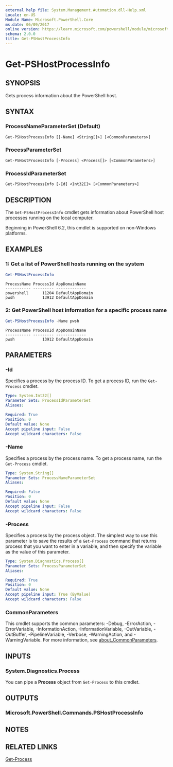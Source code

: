```yaml
---
external help file: System.Management.Automation.dll-Help.xml
Locale: en-US
Module Name: Microsoft.PowerShell.Core
ms.date: 06/09/2017
online version: https://learn.microsoft.com/powershell/module/microsoft.powershell.core/get-pshostprocessinfo?view=powershell-7.5&WT.mc_id=ps-gethelp
schema: 2.0.0
title: Get-PSHostProcessInfo
---
```

# Get-PSHostProcessInfo

## SYNOPSIS
Gets process information about the PowerShell host.

## SYNTAX

### ProcessNameParameterSet (Default)

```
Get-PSHostProcessInfo [[-Name] <String[]>] [<CommonParameters>]
```

### ProcessParameterSet

```
Get-PSHostProcessInfo [-Process] <Process[]> [<CommonParameters>]
```

### ProcessIdParameterSet

```
Get-PSHostProcessInfo [-Id] <Int32[]> [<CommonParameters>]
```

## DESCRIPTION

The `Get-PSHostProcessInfo` cmdlet gets information about PowerShell host processes running on the
local computer.

Beginning in PowerShell 6.2, this cmdlet is supported on non-Windows platforms.

## EXAMPLES

### 1: Get a list of PowerShell hosts running on the system

```powershell
Get-PSHostProcessInfo
```

```Output
ProcessName ProcessId AppDomainName
----------- --------- -------------
powershell      11204 DefaultAppDomain
pwsh            13912 DefaultAppDomain
```

### 2: Get PowerShell host information for a specific process name

```powershell
Get-PSHostProcessInfo -Name pwsh
```

```Output
ProcessName ProcessId AppDomainName
----------- --------- -------------
pwsh            13912 DefaultAppDomain
```

## PARAMETERS

### -Id

Specifies a process by the process ID. To get a process ID, run the `Get-Process` cmdlet.

```yaml
Type: System.Int32[]
Parameter Sets: ProcessIdParameterSet
Aliases:

Required: True
Position: 0
Default value: None
Accept pipeline input: False
Accept wildcard characters: False
```

### -Name

Specifies a process by the process name. To get a process name, run the `Get-Process` cmdlet.

```yaml
Type: System.String[]
Parameter Sets: ProcessNameParameterSet
Aliases:

Required: False
Position: 0
Default value: None
Accept pipeline input: False
Accept wildcard characters: False
```

### -Process

Specifies a process by the process object. The simplest way to use this parameter is to save the
results of a `Get-Process` command that returns process that you want to enter in a variable, and
then specify the variable as the value of this parameter.

```yaml
Type: System.Diagnostics.Process[]
Parameter Sets: ProcessParameterSet
Aliases:

Required: True
Position: 0
Default value: None
Accept pipeline input: True (ByValue)
Accept wildcard characters: False
```

### CommonParameters

This cmdlet supports the common parameters: -Debug, -ErrorAction, -ErrorVariable,
-InformationAction, -InformationVariable, -OutVariable, -OutBuffer, -PipelineVariable, -Verbose,
-WarningAction, and -WarningVariable. For more information, see [about_CommonParameters](https://go.microsoft.com/fwlink/?LinkID=113216).

## INPUTS

### System.Diagnostics.Process

You can pipe a **Process** object from `Get-Process` to this cmdlet.

## OUTPUTS

### Microsoft.PowerShell.Commands.PSHostProcessInfo

## NOTES

## RELATED LINKS

[Get-Process](../Microsoft.PowerShell.Management/get-process.md)

